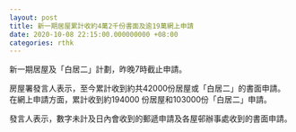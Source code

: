 ```yaml
---
layout: post
title: 新一期居屋累計收約4萬2千份書面及逾19萬網上申請
date: 2020-10-08 22:15:00.000000000 +08:00
categories: rthk
---
```


新一期居屋及「白居二」計劃，昨晚7時截止申請。

房屋署發言人表示，至今累計收到約共42000份居屋或「白居二」的書面申請。在網上申請方面，累計收到約194000 份居屋和103000份「白居二」申請。

發言人表示，數字未計及日內會收到的郵遞申請及各屋邨辦事處收到的書面申請。
